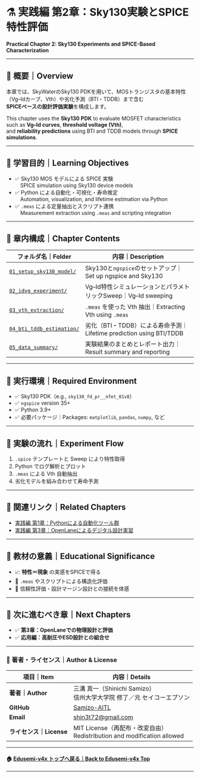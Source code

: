 # ⚗️ 実践編 第2章：Sky130実験とSPICE特性評価  
**Practical Chapter 2: Sky130 Experiments and SPICE-Based Characterization**

---

## 📘 概要｜Overview

本章では、SkyWaterのSky130 PDKを用いて、MOSトランジスタの基本特性（Vg–Idカーブ、Vth）や劣化予測（BTI・TDDB）まで含む  
**SPICEベースの設計評価実験**を構成します。  

This chapter uses the **Sky130 PDK** to evaluate MOSFET characteristics such as **Vg–Id curves**, **threshold voltage (Vth)**,  
and **reliability predictions** using BTI and TDDB models through **SPICE simulations**.

---

## 🎯 学習目的｜Learning Objectives

- ✅ Sky130 MOS モデルによる SPICE 実験  
 SPICE simulation using Sky130 device models  
- ✅ Python による自動化・可視化・寿命推定  
 Automation, visualization, and lifetime estimation via Python  
- ✅ `.meas` による定量抽出とスクリプト連携  
 Measurement extraction using `.meas` and scripting integration  

---

## 📁 章内構成｜Chapter Contents

| フォルダ名｜Folder | 内容｜Description |
|--------------------|---------------------------------------------|
| [`01_setup_sky130_model/`](01_setup_sky130_model/) | Sky130と`ngspice`のセットアップ｜Set up ngspice and Sky130 |
| [`02_idvg_experiment/`](02_idvg_experiment/) | Vg–Id特性シミュレーションとパラメトリックSweep｜Vg–Id sweeping |
| [`03_vth_extraction/`](03_vth_extraction/) | `.meas` を使った Vth 抽出｜Extracting Vth using `.meas` |
| [`04_bti_tddb_estimation/`](04_bti_tddb_estimation/) | 劣化（BTI・TDDB）による寿命予測｜Lifetime prediction using BTI/TDDB |
| [`05_data_summary/`](05_data_summary/) | 実験結果のまとめとレポート出力｜Result summary and reporting |

---

## 🔧 実行環境｜Required Environment

- ✅ Sky130 PDK（e.g., `sky130_fd_pr__nfet_01v8`）  
- ✅ `ngspice` version 35+  
- ✅ Python 3.9+  
- ✅ 必要パッケージ｜Packages: `matplotlib`, `pandas`, `numpy`, など  

---

## 🔁 実験の流れ｜Experiment Flow

1. `.spice` テンプレートと Sweep により特性取得  
2. Python でログ解析とプロット  
3. `.meas` による Vth 自動抽出  
4. 劣化モデルを組み合わせて寿命予測  

---

## 📘 関連リンク｜Related Chapters

- [実践編 第1章：Pythonによる自動化ツール群](../e_chapter1_python_automation_tools/README.md)  
- [実践編 第3章：OpenLaneによるデジタル設計実習](../e_chapter3_openlane_practice/README.md)  

---

## 📌 教材の意義｜Educational Significance

- 📈 **特性＝現象** の実感をSPICEで得る
- 🧪 `.meas` やスクリプトによる構造化評価
- 🔄 信頼性評価・設計マージン設計との接続を体感

---

## 🧭 次に進むべき章｜Next Chapters

- ✅ **第3章：OpenLaneでの物理設計と評価**
- ✅ **応用編：高耐圧やESD設計との組合せ**

---

### 👤 著者・ライセンス｜Author & License

| 項目｜Item | 内容｜Details |
|------------|----------------------------|
| **著者｜Author** | 三溝 真一（Shinichi Samizo）<br>信州大学大学院 修了／元 セイコーエプソン |
| **GitHub** | [Samizo-AITL](https://github.com/Samizo-AITL) |
| **Email** | [shin3t72@gmail.com](mailto:shin3t72@gmail.com) |
| **ライセンス｜License** | MIT License（再配布・改変自由）<br>Redistribution and modification allowed |

---

#### 🏠 [Edusemi-v4x トップへ戻る｜Back to Edusemi-v4x Top](../README.md)

---
